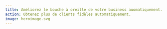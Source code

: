 ```yaml
---
title: Améliorez le bouche à oreille de votre business auomatiquement.
action: Obtenez plus de clients fidèles automatiquement.
image: heroimage.svg
---
```

